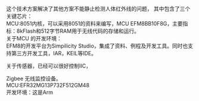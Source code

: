 这个技术方案解决了其他方案不能静止检测人体红外线的问题，
其中包含了三个关键芯片：  
MCU:8051内核，可以采用8051的资料来编写，MCU EFM8BB10F8G，主要指标：8kFlash和512字节RAM用于无线代码的存储和运行。   
关于MCU 的开发环境：  
EFM8的开发平台为Simpilicity Studio，集成了资料、例程及开发工具。同时也支持第三方开发工具，IAR，KEIL等IDE。 

关于传感器，已经可以很好控制IIC，

Zigbee  无线监控设备。   
MCU:EFR32MG13P732F512GM48    
开发环境：这是Arm
